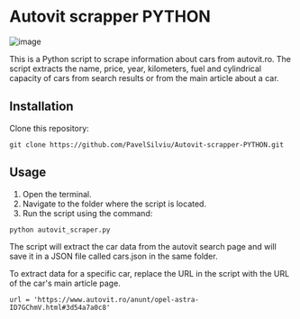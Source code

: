 # Autovit scrapper PYTHON
![image](https://github.com/PavelSilviu/Autovit-scrapper-PYTHON/assets/45463347/694d47d8-d4a1-41b3-b86c-2f236055e884)
 <p>This is a Python script to scrape information about cars from autovit.ro. The script extracts the name, price, year, kilometers, fuel and cylindrical capacity of cars from search results or from the main article about a car.</p>
 <h2>Installation</h2> 
 <p>Clone this repository:</p>
 <pre><code>git clone https://github.com/PavelSilviu/Autovit-scrapper-PYTHON.git</code></pre>
 <h2>Usage</h2>
 <ol>
   <li>Open the terminal.</li>
   <li>Navigate to the folder where the script is located.</li>
   <li>Run the script using the command:</li>
 </ol>
 <pre><code>python autovit_scraper.py</code></pre>
 <p>The script will extract the car data from the autovit search page and will save it in a JSON file called cars.json in the same folder.</p>
 <p>To extract data for a specific car, replace the URL in the script with the URL of the car's main article page.</p>
 <pre><code>url = 'https://www.autovit.ro/anunt/opel-astra-ID7GChmV.html#3d54a7a0c8'</code></pre>
